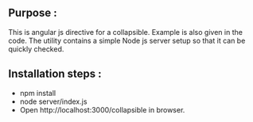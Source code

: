 ## Purpose : 
This is angular js directive for a collapsible. Example is also given in the code. The utility contains a simple Node js server setup so that it can be quickly checked.

## Installation steps :
* npm install
* node server/index.js
* Open http://localhost:3000/collapsible in browser.
